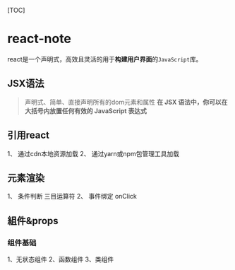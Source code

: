 [TOC]

# react-note
react是一个声明式，高效且灵活的用于**构建用户界面**的`JavaScript`库。

## JSX语法
> 声明式、简单、直接声明所有的dom元素和属性 **在 JSX 语法中，你可以在大括号内放置任何有效的 JavaScript 表达式**

## 引用react
1、 通过cdn本地资源加载
2、 通过yarn或npm包管理工具加载

## 元素渲染
1、 条件判断 三目运算符
2、 事件绑定 onClick

## 組件&props

### 组件基础
1、无状态组件
2、函数组件
3、类组件

































